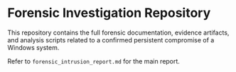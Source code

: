 # Forensic Investigation Repository

This repository contains the full forensic documentation, evidence artifacts, and analysis scripts related to a confirmed persistent compromise of a Windows system.



Refer to `forensic_intrusion_report.md` for the main report.
